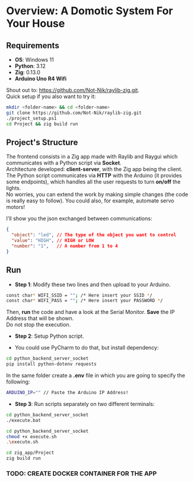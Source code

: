 # Overview: A Domotic System For Your House

## Requirements

* __OS__: Windows 11
* __Python__: 3.12
* __Zig__: 0.13.0
* __Arduino Uno R4 Wifi__

Shout out to: <https://github.com/Not-Nik/raylib-zig.git>. <br />
Quick setup if you also want to try it: <br />

```bash
mkdir <folder-name> && cd <folder-name>
git clone https://github.com/Not-Nik/raylib-zig.git
./project_setup.ps1
cd Project && zig build run
```

## Project's Structure

The frontend consists in a Zig app made with Raylib and Raygui which communicates with a Python script via __Socket__. <br />
Architecture developed: __client-server__, with the Zig app being the client. <br />
The Python script communicates via __HTTP__ with the Arduino (it provides some endpoints), which handles all the user requests to turn __on/off__ the lights. <br />
No worries, you can extend the work by making simple changes (the code is really easy to follow). You could also, for example, automate servo motors! <br /> 

I'll show you the json exchanged between communications:

```json
{
  "object": "led", // The type of the object you want to control
  "value": "HIGH", // HIGH or LOW
  "number": "1",   // A number from 1 to 4
}
```

## Run

* __Step 1__: Modify these two lines and then upload to your Arduino. <br />

```bash
const char* WIFI_SSID = ""; /* Here insert your SSID */
const char* WIFI_PASS = ""; /* Here insert your PASSWORD */
```

Then, __run__ the code and have a look at the Serial Monitor. __Save__ the IP Address that will be shown. <br />
Do not stop the execution. <br />

* __Step 2__: Setup Python script. <br />

* You could use PyCharm to do that, but install dependency:

```bash
cd python_backend_server_socket
pip install python-dotenv requests
```

In the same folder create a __.env__ file in which you are going to specify the following:

```bash
ARDUINO_IP="" // Paste the Arduino IP Address!
```

* __Step 3__: Run scripts separately on two different terminals: <br />

```bash
cd python_backend_server_socket
./execute.bat
```

```sh
cd python_backend_server_socket
chmod +x execute.sh
.\execute.sh
```

```bash
cd zig_app/Project
zig build run
```

### TODO: CREATE DOCKER CONTAINER FOR THE APP
